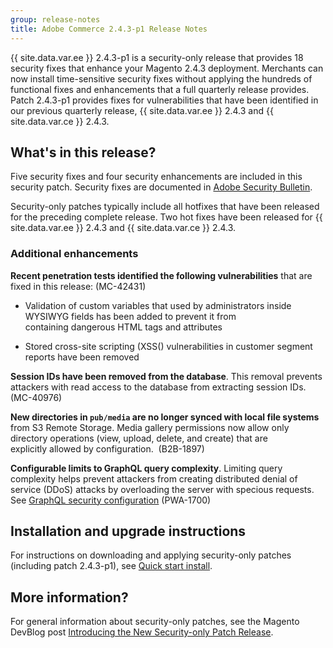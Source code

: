 ```yaml
---
group: release-notes
title: Adobe Commerce 2.4.3-p1 Release Notes
---
```


{{ site.data.var.ee }} 2.4.3-p1 is a security-only release that provides 18 security fixes that enhance your Magento 2.4.3 deployment. Merchants can now install time-sensitive security fixes without applying the hundreds of functional fixes and enhancements that a full quarterly release provides. Patch 2.4.3-p1 provides fixes for vulnerabilities that have been identified in our previous quarterly release, {{ site.data.var.ee }} 2.4.3 and {{ site.data.var.ce }} 2.4.3.

## What's in this release?

Five security fixes and four security enhancements are included in this security patch. Security fixes are documented in [Adobe Security Bulletin](https://helpx.adobe.com/security/products/magento/apsb21-64.html).

Security-only patches typically include all hotfixes that have been released for the preceding complete release. Two hot fixes have been released for {{ site.data.var.ee }} 2.4.3 and {{ site.data.var.ce }} 2.4.3.

### Additional enhancements

**Recent penetration tests identified the following vulnerabilities** that are fixed in this release: (MC-42431)

*  Validation of custom variables that used by administrators inside WYSIWYG fields has been added to prevent it from containing dangerous HTML tags and attributes

*  Stored cross-site scripting (XSS() vulnerabilities in customer segment reports have been removed

**Session IDs have been removed from the database**.  This removal prevents attackers with read access to the database from extracting session IDs.  (MC-40976)

**New directories in `pub/media` are no longer synced with local file systems** from S3 Remote Storage. Media gallery permissions now allow only directory operations (view, upload, delete, and create) that are explicitly allowed by configuration.  (B2B-1897)

**Configurable limits to GraphQL query complexity**. Limiting query complexity helps prevent attackers from creating distributed denial of service (DDoS) attacks by overloading the server with specious requests. See [GraphQL security configuration](https://devdocs.magento.com/guides/v2.4/graphql/security-configuration.html) (PWA-1700)

## Installation and upgrade instructions

For instructions on downloading and applying security-only patches (including patch 2.4.3-p1), see [Quick start install]({{site.baseurl}}/guides/v2.4/install-gde/composer.html).

## More information?

For general information about security-only patches, see the Magento DevBlog post [Introducing the New Security-only Patch Release](https://community.magento.com/t5/Magento-DevBlog/Introducing-the-New-Security-only-Patch-Release/ba-p/141287).
